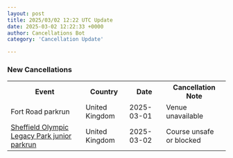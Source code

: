 ```yaml
---
layout: post
title: 2025/03/02 12:22 UTC Update
date: 2025-03-02 12:22:33 +0000
author: Cancellations Bot
category: 'Cancellation Update'

---
```


<h3>New Cancellations</h3>
<div class='hscrollable'>
<table style='width: 100%'>
    <tr>
        <th>Event</th>
        <th>Country</th>
        <th>Date</th>
        <th>Cancellation Note</th>
    </tr>
    <tr>
        <td>Fort Road parkrun</td>
        <td>United Kingdom</td>
        <td>2025-03-01</td>
        <td>Venue unavailable</td>
    </tr>
    <tr>
        <td><a href="https://www.parkrun.org.uk/sheffieldolp-juniors">Sheffield Olympic Legacy Park junior parkrun</a></td>
        <td>United Kingdom</td>
        <td>2025-03-02</td>
        <td>Course unsafe or blocked</td>
    </tr>
</table>
</div>
